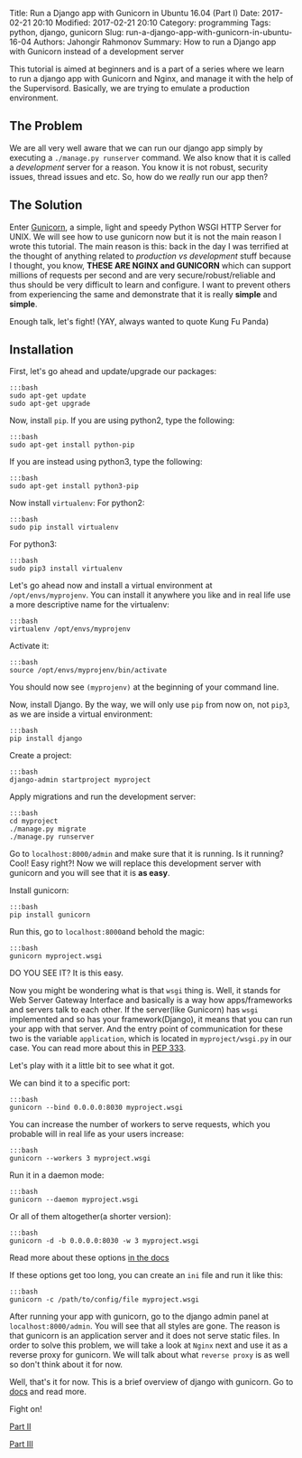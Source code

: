 Title: Run a Django app with Gunicorn in Ubuntu 16.04 (Part I)
Date: 2017-02-21 20:10
Modified: 2017-02-21 20:10
Category: programming
Tags: python, django, gunicorn
Slug: run-a-django-app-with-gunicorn-in-ubuntu-16-04
Authors: Jahongir Rahmonov
Summary: How to run a Django app with Gunicorn instead of a development server

This tutorial is aimed at beginners and is a part of a series where we learn to run a django app with Gunicorn and Nginx, and manage
it with the help of the Supervisord. Basically, we are trying to emulate a production environment.

The Problem
-----------
We are all very well aware that we can run our django app simply by executing a `./manage.py runserver` command. We also know that it is
called a *development* server for a reason. You know it is not robust, security issues, thread issues and etc. So, how do we *really* run
our app then?
 
The Solution 
------------
Enter [Gunicorn](http://gunicorn.org/), a simple, light and speedy Python WSGI HTTP Server for UNIX. We will see how to use gunicorn now 
but it is not the main reason I wrote this tutorial. The main reason is this: back in the day I was terrified at the thought of anything
related to *production vs development* stuff because I thought, you know, **THESE ARE NGINX and GUNICORN** which can support millions of
requests per second and are very secure/robust/reliable and thus should be very difficult to learn and configure. I want to prevent others
from experiencing the same and demonstrate that it is really **simple** and **simple**.
   
Enough talk, let's fight! (YAY, always wanted to quote Kung Fu Panda)
    
Installation
------------

First, let's go ahead and update/upgrade our packages:
    
    :::bash
    sudo apt-get update
    sudo apt-get upgrade
    
Now, install `pip`.
If you are using python2, type the following:

    :::bash
    sudo apt-get install python-pip

If you are instead using python3, type the following:

    :::bash
    sudo apt-get install python3-pip
    
Now install `virtualenv`:
For python2:
 
    :::bash
    sudo pip install virtualenv
    
For python3:

    :::bash
    sudo pip3 install virtualenv

Let's go ahead now and install a virtual environment at `/opt/envs/myprojenv`. You can install it anywhere you like and in real life use 
a more descriptive name for the virtualenv:
 
    :::bash
    virtualenv /opt/envs/myprojenv
    
Activate it:

    :::bash
    source /opt/envs/myprojenv/bin/activate
    
You should now see `(myprojenv)` at the beginning of your command line.

Now, install Django. By the way, we will only use `pip` from now on, not `pip3`, as we are inside a virtual environment:

    :::bash
    pip install django
    
Create a project:

    :::bash
    django-admin startproject myproject
    
Apply migrations and run the development server:

    :::bash
    cd myproject
    ./manage.py migrate
    ./manage.py runserver
     
Go to `localhost:8000/admin` and make sure that it is running. Is it running? Cool! Easy right?!
Now we will replace this development server with gunicorn and you will see that it is **as easy**.

Install gunicorn:

    :::bash
    pip install gunicorn
    
Run this, go to `localhost:8000`and behold the magic:

    :::bash
    gunicorn myproject.wsgi

DO YOU SEE IT? It is this easy.

Now you might be wondering what is that `wsgi` thing is. Well, it stands for Web Server Gateway Interface and basically is a way how
apps/frameworks and servers talk to each other. If the server(like Gunicorn) has `wsgi` implemented and so has your framework(Django),
it means that you can run your app with that server. And the entry point of communication for these two is the variable `application`,
which is located in `myproject/wsgi.py` in our case. You can read more about this in [PEP 333](https://www.python.org/dev/peps/pep-0333/). 
 
Let's play with it a little bit to see what it got.

We can bind it to a specific port:

    :::bash
    gunicorn --bind 0.0.0.0:8030 myproject.wsgi
    
You can increase the number of workers to serve requests, which you probable will in real life as your users increase:
    
    :::bash
    gunicorn --workers 3 myproject.wsgi
    
Run it in a daemon mode:

    :::bash
    gunicorn --daemon myproject.wsgi
    
Or all of them altogether(a shorter version):

    :::bash
    gunicorn -d -b 0.0.0.0:8030 -w 3 myproject.wsgi
    
Read more about these options [in the docs](http://docs.gunicorn.org/en/stable/run.html#commonly-used-arguments)

If these options get too long, you can create an `ini` file and run it like this:

    :::bash
    gunicorn -c /path/to/config/file myproject.wsgi

After running your app with gunicorn, go to the django admin panel at `localhost:8000/admin`. You will see that all styles are gone.
The reason is that gunicorn is an application server and it does not serve static files. In order to solve this problem, we will take a look
at `Nginx` next and use it as a reverse proxy for gunicorn. We will talk about what `reverse proxy` is as well so don't think about it for now.

Well, that's it for now. This is a brief overview of django with gunicorn. Go to [docs](http://docs.gunicorn.org/en/stable/) and read more.

Fight on!

[Part II](http://rahmonov.me/posts/run-a-django-app-with-nginx-and-gunicorn/)

[Part III](http://rahmonov.me/posts/run-a-django-app-with-nginx-gunicorn-and-supervisor/)